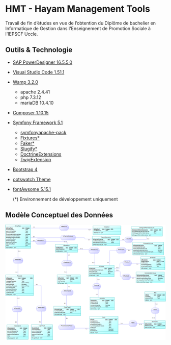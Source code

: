 # HMT - Hayam Management Tools
Travail de fin d’études en vue de l’obtention du Diplôme de bachelier en Informatique de Gestion dans l'Enseignement de Promotion Sociale à l'IEPSCF Uccle.

## Outils & Technologie

- [SAP PowerDesigner 16.5.5.0](https://www.sap.com/france/products/powerdesigner-data-modeling-tools.html)

- [Visual Studio Code 1.51.1](https://code.visualstudio.com/)

- [Wamp 3.2.0](https://www.wampserver.com/)
  - apache 2.4.41
  - php 7.3.12
  - mariaDB 10.4.10
  
- [Composer 1.10.15](https://getcomposer.org/)
- [Symfony Framework 5.1](https://symfony.com/releases/5.1)
  - [symfonyapache-pack](https://github.com/symfony/apache-pack)
  - [Fixtures*](https://github.com/doctrine/DoctrineFixturesBundle)
  - [Faker*](https://github.com/fzaninotto/faker)
  - [Slugify*](https://github.com/cocur/slugify)
  - [DoctrineExtensions](https://github.com/beberlei/DoctrineExtensions)
  - [TwigExtension](https://github.com/twigphp/intl-extra)
- [Bootstrap 4](https://getbootstrap.com/)
- [ootswatch Theme](https://bootswatch.com/) 
- [fontAwsome 5.15.1](https://fontawesome.com/)

  (*) Environnement de développement uniquement

## Modèle Conceptuel des Données

![MCD](https://github.com/tophc/hmt/blob/master/analyse/mcd.png?raw=true)


